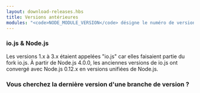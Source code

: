 ```yaml
---
layout: download-releases.hbs
title: Versions antérieures
modules: "<code>NODE_MODULE_VERSION</code> désigne le numéro de version ABI (application binary interface) de Node.js, utilisé pour déterminer les versions de Node.js.dans lesquelles les extensions C++ compilées en binaires peuvent être chargées dans devoir être recompilées. Il était stocké sous forme de valeur hexadécimale dans les versions antérieures, mais est désormais représenté sous forme d'un nombre entier."
---
```


### io.js & Node.js

Les versions 1.x à 3.x étaient appelées "io.js" car elles faisaient partie du fork io.js. À partir de Node.js 4.0.0, les anciennes versions de io.js ont convergé avec Node.js 0.12.x en versions unifiées de Node.js.

### Vous cherchez la dernière version d'une branche de version ?
